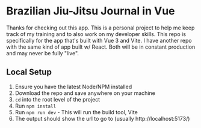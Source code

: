 # Brazilian Jiu-Jitsu Journal in Vue

Thanks for checking out this app. This is a personal project to help me keep track of my training and to also work on my developer skills. This repo is specifically for the app that's built with Vue 3 and Vite. I have another repo with the same kind of app built w/ React. Both will be in constant production and may never be fully "live".

## Local Setup

1. Ensure you have the latest Node/NPM installed
2. Download the repo and save anywhere on your machine
3. `cd` into the root level of the project
4. Run `npm install`
5. Run `npm run dev` - This will run the build tool, Vite
6. The output should show the url to go to (usually http://localhost:5173/)
